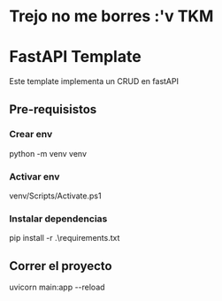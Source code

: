 # Trejo no me borres :'v TKM 

# FastAPI Template

Este template implementa un CRUD en fastAPI

## Pre-requisistos

### Crear env

python -m venv venv

### Activar env

venv/Scripts/Activate.ps1

### Instalar dependencias

pip install -r .\requirements.txt

## Correr el proyecto

uvicorn main:app --reload
